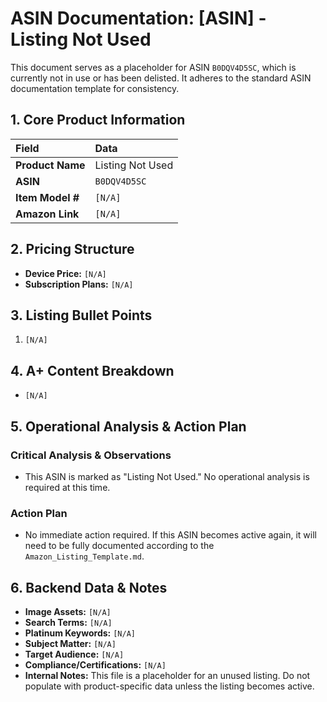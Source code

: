 # ASIN Documentation: [ASIN] - Listing Not Used

This document serves as a placeholder for ASIN `B0DQV4D5SC`, which is currently not in use or has been delisted. It adheres to the standard ASIN documentation template for consistency.

## 1. Core Product Information

| Field            | Data                |
| :--------------- | :------------------ |
| **Product Name** | Listing Not Used    |
| **ASIN**         | `B0DQV4D5SC`        |
| **Item Model #** | `[N/A]`             |
| **Amazon Link**  | `[N/A]`             |

## 2. Pricing Structure

*   **Device Price:** `[N/A]`
*   **Subscription Plans:** `[N/A]`

## 3. Listing Bullet Points

1.  `[N/A]`

## 4. A+ Content Breakdown

*   `[N/A]`

## 5. Operational Analysis & Action Plan

### Critical Analysis & Observations

*   This ASIN is marked as "Listing Not Used." No operational analysis is required at this time.

### Action Plan

*   No immediate action required. If this ASIN becomes active again, it will need to be fully documented according to the `Amazon_Listing_Template.md`.

## 6. Backend Data & Notes

*   **Image Assets:** `[N/A]`
*   **Search Terms:** `[N/A]`
*   **Platinum Keywords:** `[N/A]`
*   **Subject Matter:** `[N/A]`
*   **Target Audience:** `[N/A]`
*   **Compliance/Certifications:** `[N/A]`
*   **Internal Notes:** This file is a placeholder for an unused listing. Do not populate with product-specific data unless the listing becomes active.
